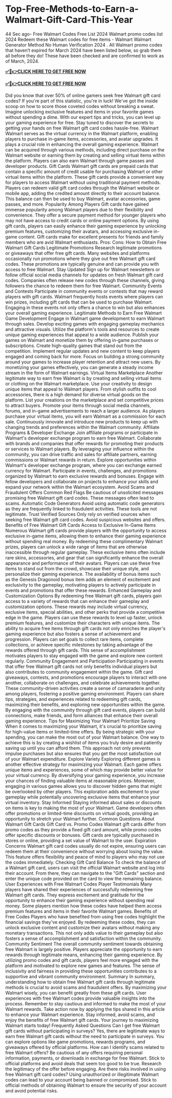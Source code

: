 # Top-Free-Methods-to-Earn-a-Walmart-Gift-Card-This-Year
44 Sec ago- Free Walmart Codes Free List 2024 Walmart promo codes list 2024 Redeem these Walmart codes for free items - Walmart Walmart Generator Method No Human Verification 2024 . All Walmart promo codes that haven’t expired for March 2024 have been listed below, so grab them all before they do! These have been checked and are confirmed to work as of March, 2024.

**[✅🔴👉CLICK HERE TO GET FREE NOW](https://usa.offerznz.com/walmart%20gift%20card/)**

**[✅🔴👉CLICK HERE TO GET FREE NOW](https://usa.offerznz.com/walmart%20gift%20card/)**

Did you know that over 50% of online gamers seek free Walmart gift card codes? If you're part of this statistic, you're in luck! We've got the inside scoop on how to score those coveted codes without breaking a sweat. Imagine unlocking exclusive features and items in your favorite games without spending a dime. With our expert tips and tricks, you can level up your gaming experience for free. Stay tuned to discover the secrets to getting your hands on free Walmart gift card codes hassle-free.
Walmart
Walmart serves as the virtual currency in the Walmart platform, enabling players to purchase in-game items, accessories, and avatar upgrades. It plays a crucial role in enhancing the overall gaming experience.
Walmart can be acquired through various methods, including direct purchase on the Walmart website or earning them by creating and selling virtual items within the platform. Players can also earn Walmart through game passes and developer products.
Gift Cards
Walmart gift cards are prepaid cards that contain a specific amount of credit usable for purchasing Walmart or other virtual items within the platform. These gift cards provide a convenient way for players to access Walmart without using traditional payment methods.
Players can redeem valid gift card codes through the Walmart website or mobile app, adding the credited amount directly to their account balance. This balance can then be used to buy Walmart, avatar accessories, game passes, and more.
Popularity Among Players
Gift cards have gained immense popularity among Walmart players due to their flexibility and convenience. They offer a secure payment method for younger players who may not have access to credit cards or online payment options.
By using gift cards, players can easily enhance their gaming experience by unlocking premium features, customizing their avatars, and accessing exclusive in-game content. Gift cards make for excellent presents for friends and family members who are avid Walmart enthusiasts.
Pros:
Cons:
How to Obtain Free Walmart Gift Cards
Legitimate Promotions
Research legitimate promotions or giveaways that offer free gift cards. Many websites and platforms occasionally run promotions where they give out free Walmart gift card codes. These promotions are typically genuine and can provide you with access to free Walmart.
Stay Updated
Sign up for Walmart newsletters or follow official social media channels for updates on fresh Walmart gift card codes. Companies often release new codes through these channels, giving followers the chance to redeem them for free Walmart.
Community Events and Contests
Participate in community events or contests that may reward players with gift cards. Walmart frequently hosts events where players can win prizes, including gift cards that can be used to purchase Walmart. Engaging in these events not only offers a chance to win but also enhances your overall gaming experience.
Legitimate Methods to Earn Free Walmart
Game Development
Engage in Walmart game development to earn Walmart through sales. Develop exciting games with engaging gameplay mechanics and attractive visuals. Utilize the platform's tools and resources to create unique gaming experiences that appeal to a wide audience. Publish your games on Walmart and monetize them by offering in-game purchases or subscriptions.
Create high-quality games that stand out from the competition. Implement regular updates and new content to keep players engaged and coming back for more. Focus on building a strong community around your games to increase player retention and attract new users. By monetizing your games effectively, you can generate a steady income stream in the form of Walmart earnings.
Virtual Items Marketplace
Another legitimate way to earn free Walmart is by creating and selling virtual items or clothing on the Walmart marketplace. Use your creativity to design unique items that appeal to Walmart players. From stylish outfits to cool accessories, there is a high demand for diverse virtual goods on the platform.
List your creations on the marketplace and set competitive prices to attract buyers. Promote your items through social media channels, forums, and in-game advertisements to reach a larger audience. As players purchase your virtual items, you will earn Walmart as a commission for each sale. Continuously innovate and introduce new products to keep up with changing trends and preferences within the Walmart community.
Affiliate Programs & Developer Exchange
Join affiliate programs or participate in Walmart's developer exchange program to earn free Walmart. Collaborate with brands and companies that offer rewards for promoting their products or services to Walmart players. By leveraging your influence within the community, you can drive traffic and sales for affiliate partners, earning commissions or Walmart rewards in return.
Explore opportunities within Walmart's developer exchange program, where you can exchange earned currency for Walmart. Participate in events, challenges, and promotions organized by Walmart to earn exclusive rewards and bonuses. Engage with fellow developers and collaborate on projects to enhance your skills and expand your network within the Walmart ecosystem.
Avoid Scams and Fraudulent Offers
Common Red Flags
Be cautious of unsolicited messages promising free Walmart gift card codes. These messages often lead to scams.
Automatic Code Generators
Avoid using automatic code generators as they are frequently linked to fraudulent activities. These tools are not legitimate.
Trust Verified Sources
Only rely on verified sources when seeking free Walmart gift card codes. Avoid suspicious websites and offers.
Benefits of Free Walmart Gift Cards
Access to Exclusive In-Game Items
Numerous Walmart gift cards provide players with the opportunity to access exclusive in-game items, allowing them to enhance their gaming experience without spending real money. By redeeming these complimentary Walmart prizes, players can unlock a wide range of items that are otherwise inaccessible through regular gameplay. These exclusive items often include rare skins, accessories, and gear that can significantly enhance the overall appearance and performance of their avatars.
Players can use these free items to stand out from the crowd, showcase their unique style, and personalize their gaming experience. The availability of bonus items such as the Genesis Dragonoid bonus item adds an element of excitement and exclusivity to the gameplay, motivating players to actively participate in events and promotions that offer these rewards.
Enhanced Gameplay and Customization Options
By redeeming free Walmart gift cards, players gain access to a variety of rewards that can enhance their gameplay and customization options. These rewards may include virtual currency, exclusive items, special abilities, and other perks that provide a competitive edge in the game. Players can use these rewards to level up faster, unlock premium features, and customize their characters with unique items.
The ability to acquire free items through gift cards not only enriches the player's gaming experience but also fosters a sense of achievement and progression. Players can set goals to collect rare items, complete collections, or achieve specific milestones by taking advantage of the rewards offered through gift cards. This sense of accomplishment motivates players to stay engaged with the game and explore new content regularly.
Community Engagement and Participation
Participating in events that offer free Walmart gift cards not only benefits individual players but also contributes to community engagement within the game. Gift card giveaways, contests, and promotions encourage players to interact with one another, collaborate on challenges, and celebrate achievements together. These community-driven activities create a sense of camaraderie and unity among players, fostering a positive gaming environment.
Players can share tips, strategies, and experiences related to redeeming gift cards, maximizing their benefits, and exploring new opportunities within the game. By engaging with the community through gift card events, players can build connections, make friends, and form alliances that enhance their overall gaming experience.
Tips for Maximizing Your Walmart
Prioritize Saving
When it comes to maximizing your Walmart, it's crucial to prioritize saving for high-value items or limited-time offers. By being strategic with your spending, you can make the most out of your Walmart balance.
One way to achieve this is by creating a wishlist of items you truly desire and patiently saving up until you can afford them. This approach not only prevents impulse purchases but also ensures that you get the most satisfaction out of your Walmart expenditure.
Explore Variety
Exploring different games is another effective strategy for maximizing your Walmart. Each game offers unique items and experiences, some of which may provide better value for your virtual currency. By diversifying your gaming experience, you increase your chances of finding valuable items at reasonable prices.
Moreover, engaging in various games allows you to discover hidden gems that might be overlooked by other players. This exploration adds excitement to your gameplay while potentially uncovering exclusive items that enhance your virtual inventory.
Stay Informed
Staying informed about sales or discounts on items is key to making the most of your Walmart. Game developers often offer promotions or limited-time discounts on virtual goods, providing an opportunity to stretch your Walmart further.
Common Questions About Walmart Gift Cards
Gift Card vs. Promo Codes
Walmart gift cards differ from promo codes as they provide a fixed gift card amount, while promo codes offer specific discounts or bonuses. Gift cards are typically purchased in stores or online, providing a set value of Walmart to the user.
Expiration Concerns
Walmart gift card codes usually do not expire, ensuring users can redeem them at their convenience without worrying about losing the value. This feature offers flexibility and peace of mind to players who may not use the codes immediately.
Checking Gift Card Balance
To check the balance of a Walmart gift card, users can visit the official Walmart website and log into their account. From there, they can navigate to the "Gift Cards" section and enter the unique code provided on the card to view the remaining balance.
User Experiences with Free Walmart Codes
Player Testimonials
Many players have shared their experiences of successfully redeeming free Walmart gift cards. They express excitement and gratitude for the opportunity to enhance their gaming experience without spending real money. Some players mention how these codes have helped them access premium features and items in their favorite Walmart games.
Benefits of Free Codes
Players who have benefited from using free codes highlight the financial savings they've enjoyed. By redeeming these codes, they can unlock exclusive content and customize their avatars without making any monetary transactions. This not only adds value to their gameplay but also fosters a sense of accomplishment and satisfaction within the community.
Community Sentiment
The overall community sentiment towards obtaining free Walmart is largely positive. Players appreciate the opportunity to earn rewards through legitimate means, enhancing their gaming experience. By utilizing promo codes and gift cards, players feel more engaged with the platform and motivated to explore new games and features. The sense of inclusivity and fairness in providing these opportunities contributes to a supportive and vibrant community environment.
Summary
In summary, understanding how to obtain free Walmart gift cards through legitimate methods is crucial to avoid scams and fraudulent offers. By maximizing your Walmart wisely, you can benefit greatly from these gift cards. User experiences with free Walmart codes provide valuable insights into the process. Remember to stay cautious and informed to make the most of your Walmart rewards.
Take action now by applying the tips shared in this article to enhance your Walmart experience. Stay informed, avoid scams, and enjoy the benefits of free Walmart gift cards. Your journey to maximizing Walmart starts today!
Frequently Asked Questions
Can I get free Walmart gift cards without participating in surveys?
Yes, there are legitimate ways to earn free Walmart gift cards without the need to participate in surveys. You can explore options like game promotions, rewards programs, and giveaways offered by official platforms.
How can I identify scams related to free Walmart offers?
Be cautious of any offers requiring personal information, payments, or downloads in exchange for free Walmart. Stick to official platforms and avoid deals that seem too good to be true. Research the legitimacy of the offer before engaging.
Are there risks involved in using free Walmart gift card codes?
Using unauthorized or illegitimate Walmart codes can lead to your account being banned or compromised. Stick to official methods of obtaining Walmart to ensure the security of your account and avoid potential risks.
